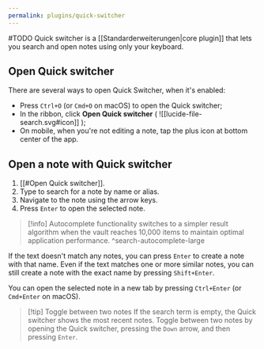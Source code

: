```yaml
---
permalink: plugins/quick-switcher
---
```

#TODO
Quick switcher is a [[Standarderweiterungen|core plugin]] that lets you search and open notes using only your keyboard.

## Open Quick switcher

There are several ways to open Quick Switcher, when it's enabled:
- Press `Ctrl+O` (or `Cmd+O` on macOS) to open the Quick switcher;
- In the ribbon, click **Open Quick switcher** ( ![[lucide-file-search.svg#icon]] );
- On mobile, when you're not editing a note, tap the plus icon at bottom center of the app.

## Open a note with Quick switcher

1. [[#Open Quick switcher]].
2. Type to search for a note by name or alias.
3. Navigate to the note using the arrow keys.
4. Press `Enter` to open the selected note.

> [!info] Autocomplete functionality switches to a simpler result algorithm when the vault reaches 10,000 items to maintain optimal application performance. ^search-autocomplete-large

If the text doesn't match any notes, you can press `Enter` to create a note with that name. Even if the text matches one or more similar notes, you can still create a note with the exact name by pressing `Shift+Enter`.

You can open the selected note in a new tab by pressing `Ctrl+Enter` (or `Cmd+Enter` on macOS).

> [!tip] Toggle between two notes
> If the search term is empty, the Quick switcher shows the most recent notes. Toggle between two notes by opening the Quick switcher, pressing the `Down` arrow, and then pressing `Enter`.